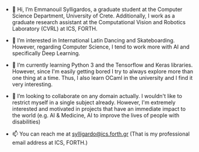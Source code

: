 - 👋 Hi, I’m Emmanouil Sylligardos, a graduate student at the Computer Science Department, University of Crete. Additionally, I
work as a graduate research assistant at the Computational Vision and Robotics Laboratory (CVRL) at ICS, FORTH.
 
- 👀 I’m interested in International Latin Dancing and Skateboarding. However, regarding Computer Science, I tend to work more with AI and specifically Deep Learning.
 
- 🌱 I’m currently learning Python 3 and the Tensorflow and Keras libraries. However, since I'm easily getting bored I try to always
explore more than one thing at a time. Thus, I also learn OCaml in the university and I find it very interesting.
 
- 💞️ I’m looking to collaborate on any domain actually. I wouldn't like to restrict myself in a single subject already. However, I'm extremely interested
and motivated in projects that have an immediate impact to the world (e.g. AI & Medicine, AI to improve the lives of people with disabilities)
 
- 📫 You can reach me at sylligardo@ics.forth.gr (That is my professional email address at ICS, FORTH.)

<!---
sylligardos/sylligardos is a ✨ special ✨ repository because its `README.md` (this file) appears on your GitHub profile.
You can click the Preview link to take a look at your changes.
--->
